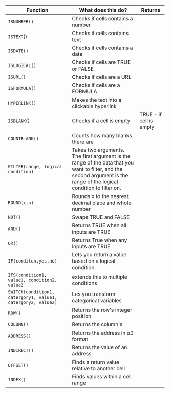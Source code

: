 |  Function              |What does this do?               |     Returns                  |
|----------------|-------------------------------|------------|
|`ISNUMBER()`|Checks if cells contains a number |           
|`ISTEXT`()|Checks if cells contains text    |   
|`ISDATE()` |Checks if cells contains a date |
|`ISLOGICAL()`|Checks if cells are TRUE or FALSE|
|`ISURL()`|Checks if cells are a URL|
|`ISFORMULA()`|Checks if cells are a FORMULA|
|`HYPERLINK()`|Makes the text into a clickable hyperlink|
|`ISBLANK`()| Checks if a cell is empty| TRUE - if cell is empty|
|`COUNTBLANK()`| Counts how many blanks there are
|`FILTER(range, logical condition)`| Takes two arguments. The first argument is the range of the data that you want to filter, and the second argument is the range of the logical condition to filter on.| 
|`ROUND(x,n)`|Rounds x to the nearest decimal place and whole number|
|`NOT()`|Swaps TRUE and FALSE|
|`AND()`|Returns TRUE when all inputs are TRUE|
|`OR()`| Returns True when any inputs are TRUE|
|`IF(conditon,yes,no)`|Lets you return a value based on a logical condition|
|`IFS(condition1, value1, condition2, value2`| extends this to multiple conditions
|`SWITCH(condition1, catergory1, value1, catergory2, value2)`| Les you transform categorical variables|
|`ROW()`| Returns the row's integer position|
|`COLUMN()`|Returns the column's|
|`ADDRESS()`|Returns the address in *a1* format|
|`INDIRECT()`|Returns the value of an address|
|`OFFSET()`| Finds a return value relative to another cell|
|`INDEX()`|Finds values within a cell range|
